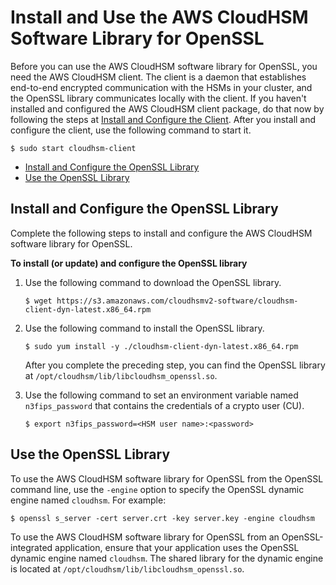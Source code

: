 # Install and Use the AWS CloudHSM Software Library for OpenSSL<a name="openssl-library-install"></a>

Before you can use the AWS CloudHSM software library for OpenSSL, you need the AWS CloudHSM client\. The client is a daemon that establishes end\-to\-end encrypted communication with the HSMs in your cluster, and the OpenSSL library communicates locally with the client\. If you haven't installed and configured the AWS CloudHSM client package, do that now by following the steps at [Install and Configure the Client](install-and-configure-client.md)\. After you install and configure the client, use the following command to start it\.

```
$ sudo start cloudhsm-client
```


+ [Install and Configure the OpenSSL Library](#install-openssl-library)
+ [Use the OpenSSL Library](#use-openssl-library)

## Install and Configure the OpenSSL Library<a name="install-openssl-library"></a>

Complete the following steps to install and configure the AWS CloudHSM software library for OpenSSL\.

**To install \(or update\) and configure the OpenSSL library**

1. Use the following command to download the OpenSSL library\.

   ```
   $ wget https://s3.amazonaws.com/cloudhsmv2-software/cloudhsm-client-dyn-latest.x86_64.rpm
   ```

1. Use the following command to install the OpenSSL library\.

   ```
   $ sudo yum install -y ./cloudhsm-client-dyn-latest.x86_64.rpm
   ```

   After you complete the preceding step, you can find the OpenSSL library at `/opt/cloudhsm/lib/libcloudhsm_openssl.so`\.

1. Use the following command to set an environment variable named `n3fips_password` that contains the credentials of a crypto user \(CU\)\.

   ```
   $ export n3fips_password=<HSM user name>:<password>
   ```

## Use the OpenSSL Library<a name="use-openssl-library"></a>

To use the AWS CloudHSM software library for OpenSSL from the OpenSSL command line, use the `-engine` option to specify the OpenSSL dynamic engine named `cloudhsm`\. For example:

```
$ openssl s_server -cert server.crt -key server.key -engine cloudhsm
```

To use the AWS CloudHSM software library for OpenSSL from an OpenSSL\-integrated application, ensure that your application uses the OpenSSL dynamic engine named `cloudhsm`\. The shared library for the dynamic engine is located at `/opt/cloudhsm/lib/libcloudhsm_openssl.so`\.
